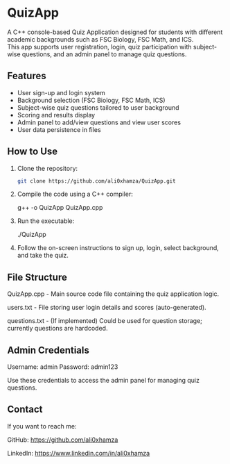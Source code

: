 # QuizApp

A C++ console-based Quiz Application designed for students with different academic backgrounds such as FSC Biology, FSC Math, and ICS.  
This app supports user registration, login, quiz participation with subject-wise questions, and an admin panel to manage quiz questions.

## Features

- User sign-up and login system
- Background selection (FSC Biology, FSC Math, ICS)
- Subject-wise quiz questions tailored to user background
- Scoring and results display
- Admin panel to add/view questions and view user scores
- User data persistence in files

## How to Use

1. Clone the repository:
   ```bash
   git clone https://github.com/ali0xhamza/QuizApp.git

2. Compile the code using a C++ compiler:

    g++ -o QuizApp QuizApp.cpp

3. Run the executable:

    ./QuizApp

4. Follow the on-screen instructions to sign up, login, select background, and take the quiz.

## File Structure

QuizApp.cpp - Main source code file containing the quiz application logic.

users.txt - File storing user login details and scores (auto-generated).

questions.txt - (If implemented) Could be used for question storage; currently questions are hardcoded.

## Admin Credentials

Username: admin
Password: admin123

Use these credentials to access the admin panel for managing quiz questions.
## Contact
If you want to reach me:

GitHub: https://github.com/ali0xhamza

LinkedIn: https://www.linkedin.com/in/ali0xhamza